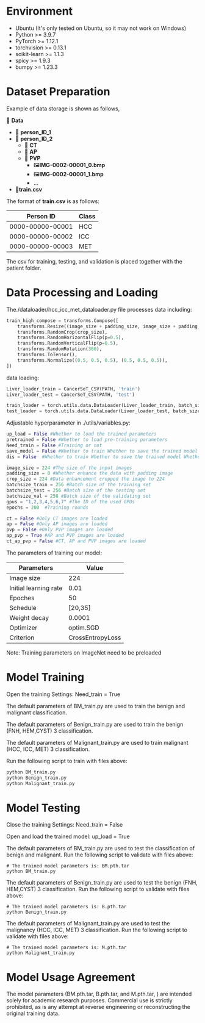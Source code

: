 # Environment

+ Ubuntu (It's only tested on Ubuntu, so it may not work on Windows)
+ Python >= 3.9.7
+ PyTorch >= 1.12.1
+ torchvision >= 0.13.1
+ scikit-learn >= 1.1.3
+ spicy >= 1.9.3
+ bumpy >= 1.23.3

# Dataset Preparation

Example of  data storage is shown as follows,

📁 **Data**

+ 📁 **person_ID_1**
+ 📁 **person_ID_2**
  + 📁 **CT**
  + 📁 **AP**
  + 📁 **PVP**
    + 🖼️**IMG-0002-00001_0.bmp**
    + 🖼️**IMG-0002-00001_1.bmp**
    + $\ldots$
+ 📄**train.csv**

The format of **train.csv** is as follows:

| Person ID        | Class |
| ---------------- | ----- |
| 0000-00000-00001 | HCC   |
| 0000-00000-00002 | ICC   |
| 0000-00000-00003 | MET   |

The csv for training, testing, and validation is placed together with the patient folder.

# Data Processing and Loading

The./dataloader/hcc_icc_met_dataloader.py file processes data including:

```python
train_high_compose = transforms.Compose([
    transforms.Resize((image_size + padding_size, image_size + padding_size)),
    transforms.RandomCrop(crop_size),
    transforms.RandomHorizontalFlip(p=0.5),
    transforms.RandomVerticalFlip(p=0.5),
    transforms.RandomRotation(360),
    transforms.ToTensor(),
    transforms.Normalize((0.5, 0.5, 0.5), (0.5, 0.5, 0.5)),
])
```

data loading:

```python
Liver_loader_train = CancerSeT_CSV(PATH, 'train')
Liver_loader_test = CancerSeT_CSV(PATH, 'test')

train_loader = torch.utils.data.DataLoader(Liver_loader_train, batch_size=args.train_batch, shuffle=True, drop_last=False) 
test_loader = torch.utils.data.DataLoader(Liver_loader_test, batch_size=args.test_batch, shuffle=False)
```

Adjustable hyperparameter in ./utils/variables.py:

```python
up_load = False #Whether to load the trained parameters
pretrained = False #Whether to load pre-training parameters
Need_train = False #Training or not
save_model = False #Whether to train Whether to save the trained model
dis = False  #Whether to train Whether to save the trained model Whether to choose distributed training

image_size = 224 #The size of the input images
padding_size = 0 #Whether enhance the data with padding image
crop_size = 224 #Data enhancement cropped the image to 224
batchsize_train = 256 #Batch size of the training set
batchsize_test = 256 #Batch size of the testing set
batchsize_val = 256 #Batch size of the validating set
gpus = "1,2,3,4,5,6,7" #The ID of the used GPUs
epochs = 200  #Training rounds

ct = False #Only CT images are loaded
ap = False #Only AP images are loaded
pvp = False #Only PVP images are loaded
ap_pvp = True #AP and PVP images are loaded
ct_ap_pvp = False #CT, AP and PVP images are loaded
```

The parameters of training our model:

| Parameters            | Value            |
| --------------------- | ---------------- |
| Image size            | 224              |
| Initial learning rate | 0.01             |
| Epoches               | 50               |
| Schedule              | [20,35]          |
| Weight decay          | 0.0001           |
| Optimizer             | optim.SGD        |
| Criterion             | CrossEntropyLoss |

Note: Training parameters on ImageNet need to be preloaded

# Model Training

Open the training Settings: Need_train = True

The default parameters of BM_train.py are used to train the benign and malignant classification.

The default parameters of Benign_train.py are used to train the benign (FNH, HEM,CYST) 3 classification.

The default parameters of Malignant_train.py are used to train malignant (HCC, ICC, MET) 3 classification.

Run the following script to train with files above:

```bash
python BM_train.py
python Benign_train.py
python Malignant_train.py
```

# Model Testing

Close the training Settings: Need_train = False

Open and load the trained model: up_load = True

The default parameters of BM_train.py are used to test the classification of benign and malignant. Run the following script to validate with files above:

```
# The trained model parameters is: BM.pth.tar
python BM_train.py
```

The default parameters of Benign_train.py are used to test the benign (FNH, HEM,CYST) 3 classification. Run the following script to validate with files above:

```
# The trained model parameters is: B.pth.tar
python Benign_train.py
```

The default parameters of Malignant_train.py are used to test the malignancy (HCC, ICC, MET) 3 classification. Run the following script to validate with files above:

```
# The trained model parameters is: M.pth.tar
python Malignant_train.py
```

# Model Usage Agreement

The model parameters (BM.pth.tar, B.pth.tar, and M.pth.tar, ) are intended solely for academic research purposes. Commercial use is strictly prohibited, as is any attempt at reverse engineering or reconstructing the original training data.
